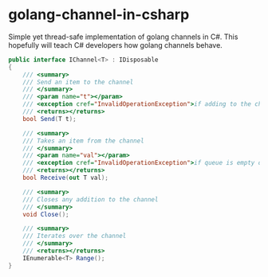 # golang-channel-in-csharp

Simple yet thread-safe implementation of golang channels in C#. This hopefully will teach C# developers how golang channels behave.

```c#
public interface IChannel<T> : IDisposable
{
    /// <summary>
    /// Send an item to the channel
    /// </summary>
    /// <param name="t"></param>
    /// <exception cref="InvalidOperationException">if adding to the channel is closed</exception>
    /// <returns></returns>
    bool Send(T t);

    /// <summary>
    /// Takes an item from the channel
    /// </summary>
    /// <param name="val"></param>
    /// <exception cref="InvalidOperationException">if queue is empty or disposed</exception>
    /// <returns></returns>
    bool Receive(out T val);

    /// <summary>
    /// Closes any addition to the channel
    /// </summary>
    void Close();

    /// <summary>
    /// Iterates over the channel
    /// </summary>
    /// <returns></returns>
    IEnumerable<T> Range();
}
```